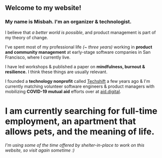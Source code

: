 ## Welcome to my website!

### My name is Misbah. I'm an organizer & technologist. 

I believe that _a better world is possible_, and product management is part of my theory of change.

I've spent most of my professional life _(~ three years)_ working in **product and community management** at early-stage software companies in San Francisco, where I currently live. 

I have led workshops & published a paper on **mindfulness, burnout & resilience.** I think these things are usually relevant.

I founded a **technology nonprofit** called [Techshift](techshift.org) a few years ago & I'm currently matching volunteer software engineers & product managers with mobilizing **COVID-19 mutual aid** efforts over at [aid.digital](aid.digital).

# I am currently searching for full-time employment, an apartment that allows pets, and the meaning of life.

_I'm using some of the time offered by shelter-in-place to work on this website, so visit again sometime :)_ 

